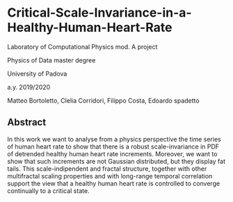 # Critical-Scale-Invariance-in-a-Healthy-Human-Heart-Rate
Laboratory of Computational Physics mod. A project

Physics of Data master degree

University of Padova

a.y. 2019/2020

Matteo Bortoletto, Clelia Corridori, Filippo Costa, Edoardo spadetto

## Abstract 
In this work we want to analyse from a physics perspective the time series of human heart rate to show that there is a robust scale-invariance in PDF of detrended healthy human heart rate increments. Moreover, we want to show that such increments are not Gaussian distributed, but they display fat tails. This scale-indipendent and fractal structure, together with other multifractal scaling properties and with long-range temporal correlation support the view that a healthy human heart rate is controlled to converge continually to a critical state.
